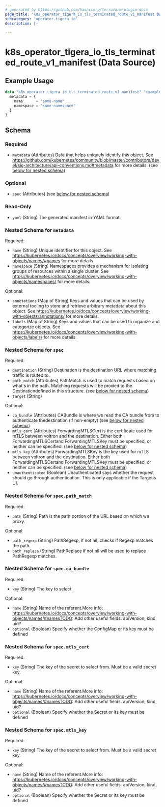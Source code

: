 ```yaml
---
# generated by https://github.com/hashicorp/terraform-plugin-docs
page_title: "k8s_operator_tigera_io_tls_terminated_route_v1_manifest Data Source - terraform-provider-k8s"
subcategory: "operator.tigera.io"
description: |-
  
---
```


# k8s_operator_tigera_io_tls_terminated_route_v1_manifest (Data Source)



## Example Usage

```terraform
data "k8s_operator_tigera_io_tls_terminated_route_v1_manifest" "example" {
  metadata = {
    name      = "some-name"
    namespace = "some-namespace"
  }
}
```

<!-- schema generated by tfplugindocs -->
## Schema

### Required

- `metadata` (Attributes) Data that helps uniquely identify this object. See https://github.com/kubernetes/community/blob/master/contributors/devel/sig-architecture/api-conventions.md#metadata for more details. (see [below for nested schema](#nestedatt--metadata))

### Optional

- `spec` (Attributes) (see [below for nested schema](#nestedatt--spec))

### Read-Only

- `yaml` (String) The generated manifest in YAML format.

<a id="nestedatt--metadata"></a>
### Nested Schema for `metadata`

Required:

- `name` (String) Unique identifier for this object. See https://kubernetes.io/docs/concepts/overview/working-with-objects/names/#names for more details.
- `namespace` (String) Namespaces provides a mechanism for isolating groups of resources within a single cluster. See https://kubernetes.io/docs/concepts/overview/working-with-objects/namespaces/ for more details.

Optional:

- `annotations` (Map of String) Keys and values that can be used by external tooling to store and retrieve arbitrary metadata about this object. See https://kubernetes.io/docs/concepts/overview/working-with-objects/annotations/ for more details.
- `labels` (Map of String) Keys and values that can be used to organize and categorize objects. See https://kubernetes.io/docs/concepts/overview/working-with-objects/labels/ for more details.


<a id="nestedatt--spec"></a>
### Nested Schema for `spec`

Required:

- `destination` (String) Destination is the destination URL where matching traffic is routed to.
- `path_match` (Attributes) PathMatch is used to match requests based on what's in the path. Matching requests will be proxied to the Destinationdefined in this structure. (see [below for nested schema](#nestedatt--spec--path_match))
- `target` (String)

Optional:

- `ca_bundle` (Attributes) CABundle is where we read the CA bundle from to authenticate thedestination (if non-empty) (see [below for nested schema](#nestedatt--spec--ca_bundle))
- `mtls_cert` (Attributes) ForwardingMTLSCert is the certificate used for mTLS between voltron and the destination. Either both ForwardingMTLSCertand ForwardingMTLSKey must be specified, or neither can be specified. (see [below for nested schema](#nestedatt--spec--mtls_cert))
- `mtls_key` (Attributes) ForwardingMTLSKey is the key used for mTLS between voltron and the destination. Either both ForwardingMTLSCertand ForwardingMTLSKey must be specified, or neither can be specified. (see [below for nested schema](#nestedatt--spec--mtls_key))
- `unauthenticated` (Boolean) Unauthenticated says whether the request should go through authentication. This is only applicable if the Targetis UI.

<a id="nestedatt--spec--path_match"></a>
### Nested Schema for `spec.path_match`

Required:

- `path` (String) Path is the path portion of the URL based on which we proxy.

Optional:

- `path_regexp` (String) PathRegexp, if not nil, checks if Regexp matches the path.
- `path_replace` (String) PathReplace if not nil will be used to replace PathRegexp matches.


<a id="nestedatt--spec--ca_bundle"></a>
### Nested Schema for `spec.ca_bundle`

Required:

- `key` (String) The key to select.

Optional:

- `name` (String) Name of the referent.More info: https://kubernetes.io/docs/concepts/overview/working-with-objects/names/#namesTODO: Add other useful fields. apiVersion, kind, uid?
- `optional` (Boolean) Specify whether the ConfigMap or its key must be defined


<a id="nestedatt--spec--mtls_cert"></a>
### Nested Schema for `spec.mtls_cert`

Required:

- `key` (String) The key of the secret to select from.  Must be a valid secret key.

Optional:

- `name` (String) Name of the referent.More info: https://kubernetes.io/docs/concepts/overview/working-with-objects/names/#namesTODO: Add other useful fields. apiVersion, kind, uid?
- `optional` (Boolean) Specify whether the Secret or its key must be defined


<a id="nestedatt--spec--mtls_key"></a>
### Nested Schema for `spec.mtls_key`

Required:

- `key` (String) The key of the secret to select from.  Must be a valid secret key.

Optional:

- `name` (String) Name of the referent.More info: https://kubernetes.io/docs/concepts/overview/working-with-objects/names/#namesTODO: Add other useful fields. apiVersion, kind, uid?
- `optional` (Boolean) Specify whether the Secret or its key must be defined
